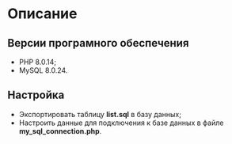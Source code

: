 # Описание

## Версии програмного обеспечения

- PHP 8.0.14;
- MySQL 8.0.24.

## Настройка

- Экспортировать таблицу **list.sql** в базу данных;
- Настроить данные для подключения к базе данных в файле **my_sql_connection.php**.

